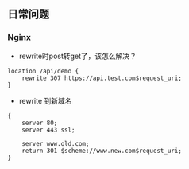 ## 日常问题


### Nginx
* rewrite时post转get了，该怎么解决？

```
location /api/demo {
    rewrite 307 https://api.test.com$request_uri;
}
```

* rewrite 到新域名
```
{
    server 80;
    server 443 ssl;

    server www.old.com;
    return 301 $scheme://www.new.com$request_uri;
}
```